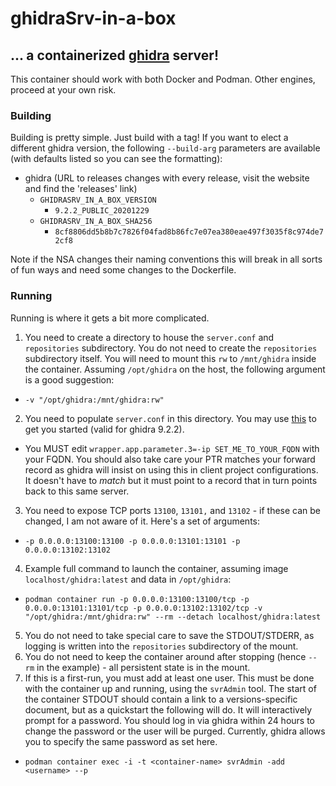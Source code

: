 # ghidraSrv-in-a-box

## ... a containerized [ghidra](https://ghidra-sre.org) server!

This container should work with both Docker and Podman. Other engines, proceed at your own risk.

### Building
Building is pretty simple. Just build with a tag! If you want to elect a different ghidra version, the following `--build-arg` parameters are available (with defaults listed so you can see the formatting):

- ghidra (URL to releases changes with every release, visit the website and find the 'releases' link)
  - `GHIDRASRV_IN_A_BOX_VERSION`
    - `9.2.2_PUBLIC_20201229`
  - `GHIDRASRV_IN_A_BOX_SHA256`
    - `8cf8806dd5b8b7c7826f04fad8b86fc7e07ea380eae497f3035f8c974de72cf8`

Note if the NSA changes their naming conventions this will break in all sorts of fun ways and need some changes to the Dockerfile.

### Running
Running is where it gets a bit more complicated.

1. You need to create a directory to house the `server.conf` and `repositories` subdirectory. You do not need to create the `repositories` subdirectory itself. You will need to mount this `rw` to `/mnt/ghidra` inside the container. Assuming `/opt/ghidra` on the host, the following argument is a good suggestion:
  - `-v "/opt/ghidra:/mnt/ghidra:rw"`
2. You need to populate `server.conf` in this directory. You may use [this](server.conf) to get you started (valid for ghidra 9.2.2). 
  - You MUST edit `wrapper.app.parameter.3=-ip SET_ME_TO_YOUR_FQDN` with your FQDN. You should also take care your PTR matches your forward record as ghidra will insist on using this in client project configurations. It doesn't have to *match* but it must point to a record that in turn points back to this same server.
3. You need to expose TCP ports `13100`, `13101,` and `13102` - if these can be changed, I am not aware of it. Here's a set of arguments:
  - `-p 0.0.0.0:13100:13100 -p 0.0.0.0:13101:13101 -p 0.0.0.0:13102:13102`
4. Example full command to launch the container, assuming image `localhost/ghidra:latest` and data in `/opt/ghidra`:
  - `podman container run -p 0.0.0.0:13100:13100/tcp -p 0.0.0.0:13101:13101/tcp -p 0.0.0.0:13102:13102/tcp -v "/opt/ghidra:/mnt/ghidra:rw" --rm --detach localhost/ghidra:latest`
5. You do not need to take special care to save the STDOUT/STDERR, as logging is written into the `repositories` subdirectory of the mount.
6. You do not need to keep the container around after stopping (hence `--rm` in the example) - all persistent state is in the mount.
7. If this is a first-run, you must add at least one user. This must be done with the container up and running, using the `svrAdmin` tool. The start of the container STDOUT should contain a link to a versions-specific document, but as a quickstart the following will do. It will interactively prompt for a password. You should log in via ghidra within 24 hours to change the password or the user will be purged. Currently, ghidra allows you to specify the same password as set here.
  - `podman container exec -i -t <container-name> svrAdmin -add <username> --p` 


